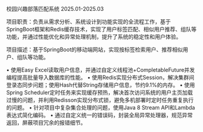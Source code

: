 校园兴趣部落匹配系统 2025.01-2025.03

项目职责：负责从需求分析、系统设计到功能实现的全流程工作，基于SpringBoot框架和Redis缓存技术，实现了用户标签匹配、相似用户推荐、组队等功能，并通过性能优化和异常处理机制，提升了系统的稳定性和用户体验。

项目描述：基于SpringBoot的移动端网站，实现按标签检索用户、推荐相似用户、组队等功能。

• 使用Easy Excel读取用户信息，并通过自定义线程池+CompletableFuture并发编程提高批量导入数据库的性能。
• 使用Redis实现分布式Session，解决集群间登录态同步问题；使用Hash代替String存储用户信息，节约9.1%的内存。
• 使用Spring Scheduler定时任务来实现缓存预热，解决首次访问系统的用户主页加载过慢的问题，并利用Redisson实现分布式锁，避免多机部署时定时任务重复执行的问题。
• 针对项目中复杂集合处理的问题，使用Java 8 Stream API和Lambda表达式简化编码。 
• 通过自定义统一的错误码，封装全局异常处理器，规范异常返回，屏蔽项目冗余的报错细节。
